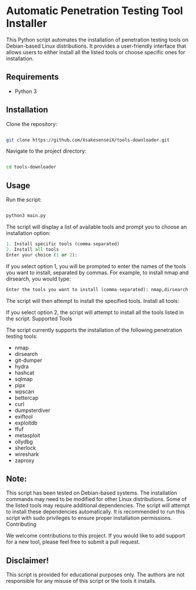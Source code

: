 # Automatic Penetration Testing Tool Installer

This Python script automates the installation of penetration testing tools on Debian-based Linux distributions. It provides a user-friendly interface that allows users to either install all the listed tools or choose specific ones for installation.

## Requirements

- Python 3
## Installation

Clone the repository:
```bash

git clone https://github.com/XsakesenseiX/tools-downloader.git
```
Navigate to the project directory:
```bash

cd tools-downloader
```
## Usage

Run the script:

```bash

python3 main.py
```
The script will display a list of available tools and prompt you to choose an installation option:

```python
1. Install specific tools (comma-separated)
2. Install all tools
Enter your choice (1 or 2):
```

If you select option 1, you will be prompted to enter the names of the tools you want to install, separated by commas.
For example, to install nmap and dirsearch, you would type:
```python
Enter the tools you want to install (comma-separated): nmap,dirsearch
```
The script will then attempt to install the specified tools.
Install all tools:

If you select option 2, the script will attempt to install all the tools listed in the script.
Supported Tools

The script currently supports the installation of the following penetration testing tools:

- nmap
- dirsearch
- git-dumper
- hydra
- hashcat
- sqlmap
- pipx
- wpscan
- bettercap
- curl
- dumpsterdiver
- exiftool
- exploitdb
- ffuf
- metasploit
- ollydbg
- sherlock
- wireshark
- zaproxy
## Note:

This script has been tested on Debian-based systems. The installation commands may need to be modified for other Linux distributions.
Some of the listed tools may require additional dependencies. The script will attempt to install these dependencies automatically.
It is recommended to run this script with sudo privileges to ensure proper installation permissions.
Contributing

We welcome contributions to this project. If you would like to add support for a new tool, please feel free to submit a pull request.

## Disclaimer!

This script is provided for educational purposes only. The authors are not responsible for any misuse of this script or the tools it installs.